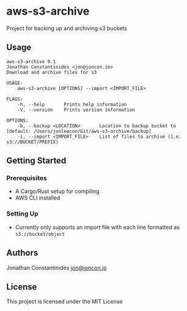 # aws-s3-archive
Project for backing up and archiving s3 buckets

## Usage
```
aws-s3-archive 0.1
Jonathan Constantinides <jon@joncon.io>
Download and archive files for s3

USAGE:
    aws-s3-archive [OPTIONS] --import <IMPORT_FILE>

FLAGS:
    -h, --help       Prints help information
    -V, --version    Prints version information

OPTIONS:
    -b, --backup <LOCATION>       Location to backup bucket to [default: /Users/jonleecon/Git/aws-s3-archive/backup]
    -i, --import <IMPORT_FILE>    List of files to archive (i.e. s3://BUCKET/PREFIX)
```
## Getting Started
### Prerequisites
- A Cargo/Rust setup for compiling
- AWS CLI installed

### Setting Up
- Currently only supports an import file with each line formatted as `s3://bucket/object`

## Authors
Jonathan Constantinides <jon@joncon.io>

## License
This project is licensed under the MIT License